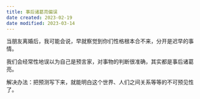 ```yaml
---
title: 事后诸葛亮偏误
date created: 2023-02-19
date modified: 2023-03-14
---
```


当朋友离婚后，我可能会说，早就察觉到你们性格根本合不来，分开是迟早的事情。

我们会经常性地误以为自己是预言家，对事物的判断很准确，其实都是事后诸葛亮。

解决办法：把预测写下来，就能明白这个世界、人们之间关系等等的不可预见性了。
